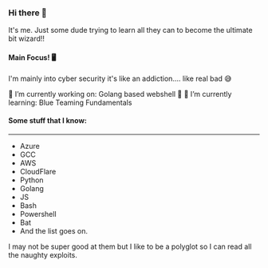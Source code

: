 ### Hi there 👋

It's me. Just some dude trying to learn all they can to become the ultimate bit wizard!!

#### Main Focus! 🖥️

I'm mainly into cyber security it's like an addiction.... like real bad 😅

🔭 I’m currently working on: Golang based webshell 🐚
🌱 I’m currently learning: Blue Teaming Fundamentals

#### Some stuff that I know:
---
  - Azure
  - GCC
  - AWS
  - CloudFlare
  - Python
  - Golang
  - JS
  - Bash
  - Powershell
  - Bat
  - And the list goes on.

I may not be super good at them but I like to be a polyglot so I can read all the naughty exploits.

<!--
**NBeec/NBeec** is a ✨ _special_ ✨ repository because its `README.md` (this file) appears on your GitHub profile.

Here are some ideas to get you started:

- 🔭 I’m currently working on ...
- 🌱 I’m currently learning ...
- 👯 I’m looking to collaborate on ...
- 🤔 I’m looking for help with ...
- 💬 Ask me about ...
- 📫 How to reach me: ...
- 😄 Pronouns: ...
- ⚡ Fun fact: ...
-->

